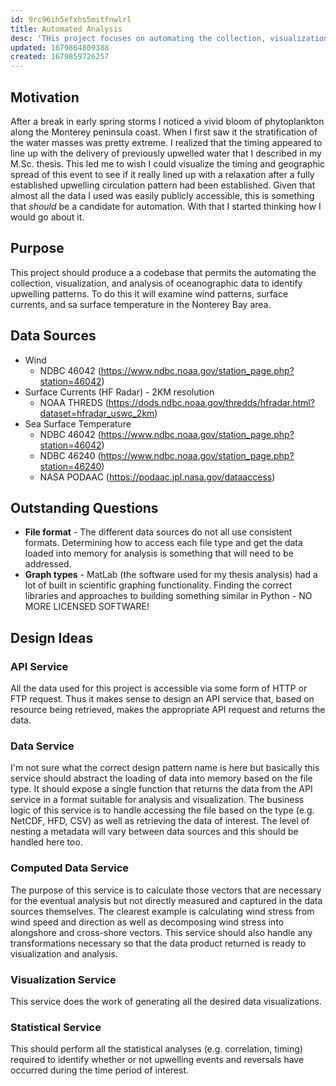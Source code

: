 ```yaml
---
id: 9rc96ih5efxhs5mitfnwlrl
title: Automated Analysis
desc: 'THis project focuses on automating the collection, visualization, and analysis of oceanographic data'
updated: 1679864809388
created: 1679859726257
---
```


## Motivation
After a break in early spring storms I noticed a vivid bloom of phytoplankton along the Monterey peninsula coast.  When I first saw it the stratification of the water masses was pretty extreme. I realized that the timing appeared to line up with the delivery of previously upwelled water that I described in my M.Sc. thesis.  This led me to wish I could visualize the timing and geographic spread of this event to see if it really lined up with a relaxation after a fully established upwelling circulation pattern had been established.  Given that almost all the data I used was easily publicly accessible, this is something that _should_ be a candidate for automation.  With that I started thinking how I would go about it.

## Purpose
This project should produce a a codebase that permits the automating the collection, visualization, and analysis of oceanographic data to identify upwelling patterns.  To do this it will examine wind patterns, surface currents, and sa surface temperature in the Nonterey Bay area.  

## Data Sources
* Wind
    * NDBC 46042 (https://www.ndbc.noaa.gov/station_page.php?station=46042)
* Surface Currents (HF Radar) - 2KM resolution
    * NOAA THREDS (https://dods.ndbc.noaa.gov/thredds/hfradar.html?dataset=hfradar_uswc_2km)
* Sea Surface Temperature
    * NDBC 46042 (https://www.ndbc.noaa.gov/station_page.php?station=46042)
    * NDBC 46240 (https://www.ndbc.noaa.gov/station_page.php?station=46240)
    * NASA PODAAC (https://podaac.jpl.nasa.gov/dataaccess)

## Outstanding Questions
* **File format** - The different data sources do not all use consistent formats.  Determining how to access each file type and get the data loaded into memory for analysis is something that will need to be addressed.
* **Graph types** - MatLab (the software used for my thesis analysis) had a lot of built in scientific graphing functionality.  Finding the correct libraries and approaches to building something similar in Python - NO MORE LICENSED SOFTWARE!

## Design Ideas

### API Service
All the data used for this project is accessible via some form of HTTP or FTP request.  Thus it makes sense to design an API service that, based on resource being retrieved, makes the appropriate API request and returns the data.

### Data Service
I'm not sure what the correct design pattern name is here but basically this service should abstract the loading of data into memory based on the file type.  It should expose a single function that returns the data from the API service in a format suitable for analysis and visualization.  The business logic of this service is to handle accessing the file based on the type (e.g. NetCDF, HFD, CSV) as well as retrieving the data of interest.  The level of nesting a metadata will vary between data sources and this should be handled here too.

### Computed Data Service

The purpose of this service is to calculate those vectors that are necessary for the eventual analysis but not directly measured and captured in the data sources themselves.  The clearest example is calculating wind stress from wind speed and direction as well as decomposing wind stress into alongshore and cross-shore vectors.  This service should also handle any transformations necessary so that the data product returned is ready to visualization and analysis.

### Visualization Service

This service does the work of generating all the desired data visualizations. 

### Statistical Service

This should perform all the statistical analyses (e.g. correlation, timing) required to identify whether or not upwelling events and reversals have occurred during the time period of interest.